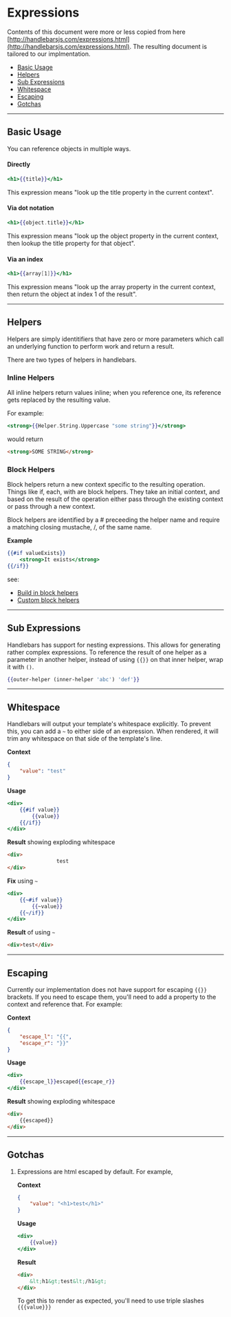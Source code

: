 # Expressions
Contents of this document were more or less copied from here [http://handlebarsjs.com/expressions.html](http://handlebarsjs.com/expressions.html).  The resulting document is tailored to our implmentation.

* [Basic Usage](#basic-usage)
* [Helpers](#helpers)
* [Sub Expressions](#sub-expressions)
* [Whitespace](#whitespace)
* [Escaping](#escaping)
* [Gotchas](#gotchas)
---

## Basic Usage
You can reference objects in multiple ways.

#### Directly
```handlebars
<h1>{{title}}</h1>
```
This expression means "look up the title property in the current context".

#### Via dot notation
```handlebars
<h1>{{object.title}}</h1>
```
This expression means "look up the object property in the current context, then lookup the title property for that object".

#### Via an index
```handlebars
<h1>{{array[1]}}</h1>
```
This expression means "look up the array property in the current context, then return the object at index 1 of the result".

---
## Helpers
Helpers are simply identitifiers that have zero or more parameters which call an underlying function to perform work and return a result.

There are two types of helpers in handlebars.

### Inline Helpers
All inline helpers return values inline; when you reference one, its reference gets replaced by the resulting value.

For example: 
``` handlebars
<strong>{{Helper.String.Uppercase "some string"}}</strong>
```
would return 
``` html
<strong>SOME STRING</strong>
```

### Block Helpers
Block helpers return a new context specific to the resulting operation.  Things like if, each, with are block helpers.  They take an initial context, and based on the result of the operation either pass through the existing context or pass through a new context.

Block helpers are identified by a # preceeding the helper name and require a matching closing mustache, /, of the same name.

**Example**
``` handlebars
{{#if valueExists}}
    <strong>It exists</strong>
{{/if}}
```

see:
* [Build in block helpers](#builtinHelpers.md)
* [Custom block helpers](#customBlockHelpers.md)

---
## Sub Expressions
Handlebars has support for nesting expressions.  This allows for generating rather complex expressions. To reference the result of one helper as a parameter in another helper, instead of using `{{}}` on that inner helper, wrap it with `()`.

``` handlebars
{{outer-helper (inner-helper 'abc') 'def'}}
```

---
## Whitespace
Handlebars will output your template's whitespace explicitly.  To prevent this, you can add a `~` to either side of an expression.  When rendered, it will trim any whitespace on that side of the template's line.

**Context**
``` json
{
    "value": "test"
}
```

**Usage**
``` handlebars
<div>
    {{#if value}}
        {{value}}
    {{/if}}
</div>
```

**Result** showing exploding whitespace
``` html
<div>
                test
</div>
```

**Fix** using `~`
``` handlebars
<div>
    {{~#if value}}
        {{~value}}
    {{~/if}}
</div>
```

**Result** of using `~`
``` html
<div>test</div>
```

---
## Escaping
Currently our implementation does not have support for escaping `{{}}` brackets.  If you need to escape them, you'll need to add a property to the context and reference that.  For example:

**Context**
``` json
{
    "escape_l": "{{",
    "escape_r": "}}"
}
```

**Usage**
``` handlebars
<div>
    {{escape_l}}escaped{{escape_r}}
</div>
```

**Result** showing exploding whitespace
``` html
<div>
    {{escaped}}
</div>
```

---
## Gotchas
1. Expressions are html escaped by default. For example, 

    **Context**
    ``` json
    {
        "value": "<h1>test</h1>"
    }
    ```

    **Usage**
    ``` handlebars
    <div>
        {{value}}
    </div>
    ```

    **Result**
    ``` html
    <div>
        &lt;h1&gt;test&lt;/h1&gt;
    </div>
    ```

    To get this to render as expected, you'll need to use triple slashes ```{{{value}}}```